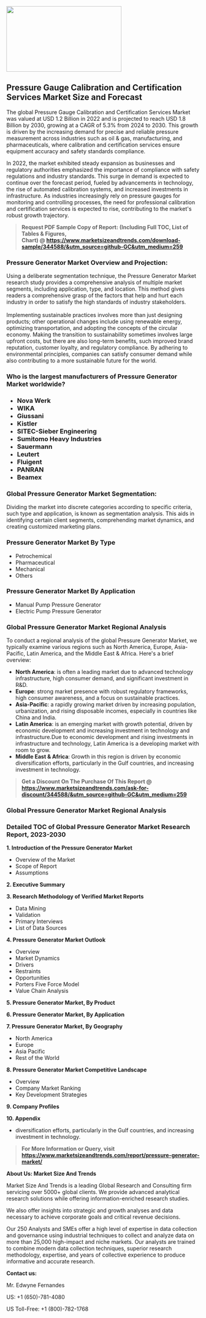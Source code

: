 <p><img class="alignnone size-medium wp-image-20088" src="https://ffe5etoiles.com/wp-content/uploads/2024/12/MST1-300x171.png" alt="" width="300" height="171" /></p><h2>Pressure Gauge Calibration and Certification Services Market Size and Forecast</h2><p>The global Pressure Gauge Calibration and Certification Services Market was valued at USD 1.2 Billion in 2022 and is projected to reach USD 1.8 Billion by 2030, growing at a CAGR of 5.3% from 2024 to 2030. This growth is driven by the increasing demand for precise and reliable pressure measurement across industries such as oil & gas, manufacturing, and pharmaceuticals, where calibration and certification services ensure equipment accuracy and safety standards compliance.</p><p>In 2022, the market exhibited steady expansion as businesses and regulatory authorities emphasized the importance of compliance with safety regulations and industry standards. This surge in demand is expected to continue over the forecast period, fueled by advancements in technology, the rise of automated calibration systems, and increased investments in infrastructure. As industries increasingly rely on pressure gauges for monitoring and controlling processes, the need for professional calibration and certification services is expected to rise, contributing to the market's robust growth trajectory.</p></p><blockquote id="" class=""><strong>Request PDF Sample Copy of Report: (Including Full TOC, List of Tables &amp; Figures, Chart)&nbsp;@&nbsp;<strong><a href="https://www.marketsizeandtrends.com/download-sample/344588/&utm_source=github-GC&utm_medium=259" target="_blank">https://www.marketsizeandtrends.com/download-sample/344588/&utm_source=github-GC&utm_medium=259</a></strong></strong></blockquote><h3 id="" class="">Pressure Generator Market&nbsp;Overview and Projection:</h3><p id="" class="">Using a deliberate segmentation technique, the Pressure Generator Market research study provides a comprehensive analysis of multiple market segments, including application, type, and location. This method gives readers a comprehensive grasp of the factors that help and hurt each industry in order to satisfy the high standards of industry stakeholders. <br /> <br />Implementing sustainable practices involves more than just designing products; other operational changes include using renewable energy, optimizing transportation, and adopting the concepts of the circular economy. Making the transition to sustainability sometimes involves large upfront costs, but there are also long-term benefits, such improved brand reputation, customer loyalty, and regulatory compliance. By adhering to environmental principles, companies can satisfy consumer demand while also contributing to a more sustainable future for the world.</p><h3 id="" class="">Who is the largest manufacturers of&nbsp;Pressure Generator Market worldwide?</h3><h3 class=""><p><ul><li>Nova Werk </li><li> WIKA </li><li> Giussani </li><li> Kistler </li><li> SITEC-Sieber Engineering </li><li> Sumitomo Heavy Industries </li><li> Sauermann </li><li> Leutert </li><li> Fluigent </li><li> PANRAN </li><li> Beamex</li></ul></p></h3><h3 id="" class="">Global&nbsp;Pressure Generator Market Segmentation:</h3><p id="" class="">Dividing the market into discrete categories according to specific criteria, such type and application, is known as segmentation analysis. This aids in identifying certain client segments, comprehending market dynamics, and creating customized marketing plans.</p><h3 id="" class="">Pressure Generator Market&nbsp;By Type</h3><p><p><ul><li>Petrochemical</li><li> Pharmaceutical</li><li> Mechanical</li><li> Others</p></li></ul></p></p><h3 id="" class="">Pressure Generator Market&nbsp;By Application</h3><p class=""><p><ul><li>Manual Pump Pressure Generator</li><li> Electric Pump Pressure Generator</li></ul></p></p><h3 id="" class="">Global Pressure Generator Market Regional Analysis</h3><p id="" class="">To conduct a regional analysis of the global Pressure Generator Market, we typically examine various regions such as North America, Europe, Asia-Pacific, Latin America, and the Middle East &amp; Africa. Here's a brief overview:</p><ul><li><strong>North America</strong>: is often a leading market due to advanced technology infrastructure, high consumer demand, and significant investment in R&amp;D.</li><li><strong>Europe</strong>: strong market presence with robust regulatory frameworks, high consumer awareness, and a focus on sustainable practices.</li><li><strong>Asia-Pacific</strong>: a rapidly growing market driven by increasing population, urbanization, and rising disposable incomes, especially in countries like China and India.</li><li><strong>Latin America</strong>: is an emerging market with growth potential, driven by economic development and increasing investment in technology and infrastructure.Due to economic development and rising investments in infrastructure and technology, Latin America is a developing market with room to grow.</li><li><strong>Middle East &amp; Africa</strong>: Growth in this region is driven by economic diversification efforts, particularly in the Gulf countries, and increasing investment in technology.</li></ul><blockquote id="" class=""><strong>Get a Discount On The Purchase Of This Report @ <strong><a href="https://www.marketsizeandtrends.com/ask-for-discount/344588/&utm_source=github-GC&utm_medium=259" target="_blank">https://www.marketsizeandtrends.com/ask-for-discount/344588/&utm_source=github-GC&utm_medium=259</a></strong></strong></blockquote><h3 id="" class="">Global Pressure Generator Market Regional Analysis</h3><h3 id="" class="">Detailed TOC of Global Pressure Generator Market Research Report, 2023-2030</h3><p id="" class=""><strong>1. Introduction of the Pressure Generator Market</strong></p><ul><li>Overview of the Market</li><li>Scope of Report</li><li>Assumptions</li></ul><p id="" class=""><strong>2. Executive Summary</strong></p><p id="" class=""><strong>3. Research Methodology of Verified Market Reports</strong></p><ul><li>Data Mining</li><li>Validation</li><li>Primary Interviews</li><li>List of Data Sources</li></ul><p id="" class=""><strong>4. Pressure Generator Market Outlook</strong></p><ul><li>Overview</li><li>Market Dynamics</li><li>Drivers</li><li>Restraints</li><li>Opportunities</li><li>Porters Five Force Model</li><li>Value Chain Analysis</li></ul><p id="" class=""><strong>5. Pressure Generator Market, By Product</strong></p><p id="" class=""><strong>6. Pressure Generator Market, By Application</strong></p><p id="" class=""><strong>7. Pressure Generator Market, By Geography</strong></p><ul><li>North America</li><li>Europe</li><li>Asia Pacific</li><li>Rest of the World</li></ul><p id="" class=""><strong>8. Pressure Generator Market Competitive Landscape</strong></p><ul><li>Overview</li><li>Company Market Ranking</li><li>Key Development Strategies</li></ul><p id="" class=""><strong>9. Company Profiles</strong></p><p id="" class=""><strong>10. Appendix</strong></p><ul><li>diversification efforts, particularly in the Gulf countries, and increasing investment in technology.</li></ul><blockquote id="" class=""><strong>For More Information or Query, visit <strong><strong><a href="https://www.marketsizeandtrends.com/report/pressure-generator-market/" target="_blank">https://www.marketsizeandtrends.com/report/pressure-generator-market/</a></strong></strong></strong></blockquote><p id="" class=""><strong>About Us: Market Size And Trends</strong></p><p id="" class="">Market Size And Trends is a leading Global Research and Consulting firm servicing over 5000+ global clients. We provide advanced analytical research solutions while offering information-enriched research studies.</p><p id="" class="">We also offer insights into strategic and growth analyses and data necessary to achieve corporate goals and critical revenue decisions.</p><p id="" class="">Our 250 Analysts and SMEs offer a high level of expertise in data collection and governance using industrial techniques to collect and analyze data on more than 25,000 high-impact and niche markets. Our analysts are trained to combine modern data collection techniques, superior research methodology, expertise, and years of collective experience to produce informative and accurate research.</p><p id="" class=""><strong>Contact us:</strong></p><p id="" class="">Mr. Edwyne Fernandes</p><p id="" class="">US: +1 (650)-781-4080</p><p id="" class="">US Toll-Free: +1 (800)-782-1768</p>
